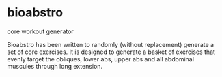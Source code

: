 # bioabstro
core workout generator

Bioabstro has been written to randomly (without replacement) generate a set of core exercises. It is designed to generate a basket of exercises that evenly target the obliques, lower abs, upper abs and all abdominal muscules through long extension.
